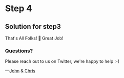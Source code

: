 # Step 4

## Solution for step3

That's All Folks! 🐷 Great Job!

### Questions?

Please reach out to us on Twitter, we're happy to help :-)

—[John](https://twitter.com/JohnRiv) & [Chris](https://twitter.com/chiefcll)
